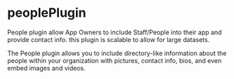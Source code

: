 # peoplePlugin 

People plugin  allow App Owners to include Staff/People into their app and provide contact info. this plugin is scalable to allow for large datasets.

The People plugin allows you to include directory-like information about the people within your organization with pictures, contact info, bios, and even embed images and videos.
